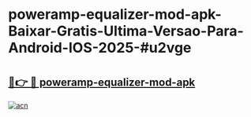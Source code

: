 # poweramp-equalizer-mod-apk-Baixar-Gratis-Ultima-Versao-Para-Android-IOS-2025-#u2vge

# <h2><a href="https://ainizakaria.my?title=poweramp-equalizer-mod-apk&ref=25M">🔗👉 🔴 poweramp-equalizer-mod-apk</a></h2>

[![acn](https://github.com/user-attachments/assets/0f9c940e-d8b0-45ae-aac7-cd30a18b3e1c)](https://ainizakaria.my?title=poweramp-equalizer-mod-apk&ref=25M)


